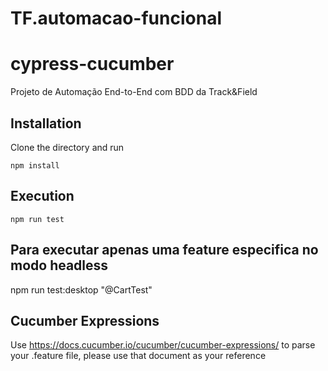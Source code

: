 # TF.automacao-funcional

# cypress-cucumber

Projeto de Automação End-to-End com BDD da Track&Field 

## Installation

Clone the directory and run

```shell
npm install
```

## Execution

```shell
npm run test
```
## Para executar apenas uma feature especifica no modo headless
npm run test:desktop "@CartTest"
## Cucumber Expressions

Use https://docs.cucumber.io/cucumber/cucumber-expressions/ to parse your .feature file, please use that document as your reference
